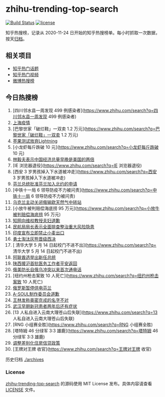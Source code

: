 # zhihu-trending-top-search

[![Build Status](https://github.com/justjavac/zhihu-trending-top-search/workflows/ci/badge.svg?branch=main)](https://github.com/justjavac/zhihu-trending-top-search/actions)
[![license](https://img.shields.io/github/license/justjavac/zhihu-trending-top-search)](https://github.com/justjavac/zhihu-trending-top-search/blob/main/LICENSE)

知乎热搜榜，记录从 2020-11-24 日开始的知乎热搜榜单。每小时抓取一次数据，按天[归档](./archives)。

## 相关项目

- [知乎热门话题](https://github.com/justjavac/zhihu-trending-hot-questions)
- [知乎热门视频](https://github.com/justjavac/zhihu-trending-hot-video)
- [微博热搜榜](https://github.com/justjavac/weibo-trending-hot-search)

## 今日热搜榜

<!-- BEGIN -->
<!-- 最后更新时间 Mon May 16 2022 17:16:25 GMT+0800 (China Standard Time) -->

1. [四川邻水县一周发现 499 例感染者](https://www.zhihu.com/search?q=四川邻水县一周发现 499 例感染者)
1. [上海疫情](https://www.zhihu.com/search?q=上海疫情)
1. [巴黎世家「破烂鞋」一双卖 1.2 万元](https://www.zhihu.com/search?q=巴黎世家「破烂鞋」一双卖 1.2 万元)
1. [苹果测试放弃Lightning](https://www.zhihu.com/search?q=苹果测试放弃Lightning)
1. [小龙虾每斤跌破 10 元](https://www.zhihu.com/search?q=小龙虾每斤跌破 10 元)
1. [林毅夫表示中国经济总量早晚是美国的两倍](https://www.zhihu.com/search?q=林毅夫表示中国经济总量早晚是美国的两倍)
1. [IE 浏览器退役](https://www.zhihu.com/search?q=IE 浏览器退役)
1. [西安 3 岁男孩掉入下水道被冲走](https://www.zhihu.com/search?q=西安 3 岁男孩掉入下水道被冲走)
1. [芬兰总统批准芬兰加入北约的申请](https://www.zhihu.com/search?q=芬兰总统批准芬兰加入北约的申请)
1. [中铁十一局 6 领导防疫不力被问责](https://www.zhihu.com/search?q=中铁十一局 6 领导防疫不力被问责)
1. [乌克兰主动关闭俄输欧天然气中转站](https://www.zhihu.com/search?q=乌克兰主动关闭俄输欧天然气中转站)
1. [小放牛被判赔偿海底捞 95 万元](https://www.zhihu.com/search?q=小放牛被判赔偿海底捞 95 万元)
1. [知网向维权教授夫妇道歉](https://www.zhihu.com/search?q=知网向维权教授夫妇道歉)
1. [民航局局长表示全面排查整治重大风险隐患](https://www.zhihu.com/search?q=民航局局长表示全面排查整治重大风险隐患)
1. [印度宣布立即禁止小麦出口](https://www.zhihu.com/search?q=印度宣布立即禁止小麦出口)
1. [勇士淘汰灰熊晋级西决](https://www.zhihu.com/search?q=勇士淘汰灰熊晋级西决)
1. [ 清华大学 5 月 14 日起校门不进不出](https://www.zhihu.com/search?q= 清华大学 5 月 14 日起校门不进不出)
1. [阿联酋选举出新任总统](https://www.zhihu.com/search?q=阿联酋选举出新任总统)
1. [陕西援沪首批医务工作者平安返回](https://www.zhihu.com/search?q=陕西援沪首批医务工作者平安返回)
1. [俄美防长自俄乌冲突以来首次通电话](https://www.zhihu.com/search?q=俄美防长自俄乌冲突以来首次通电话)
1. [纽约州枪击案致 10 人死亡](https://www.zhihu.com/search?q=纽约州枪击案致 10 人死亡)
1. [俄罗斯暂停供电芬兰](https://www.zhihu.com/search?q=俄罗斯暂停供电芬兰)
1. [A-SOUL制作委员会道歉](https://www.zhihu.com/search?q=A-SOUL制作委员会道歉)
1. [王林发称奥密克戎的名字不对](https://www.zhihu.com/search?q=王林发称奥密克戎的名字不对)
1. [武汉早期新冠患者两年后还有症状](https://www.zhihu.com/search?q=武汉早期新冠患者两年后还有症状)
1. [13 人私自进入云南大理苍山后失联](https://www.zhihu.com/search?q=13 人私自进入云南大理苍山后失联)
1. [RNG 小组赛全胜](https://www.zhihu.com/search?q=RNG 小组赛全胜)
1. [塔特姆 46 分绿军 3:3 雄鹿](https://www.zhihu.com/search?q=塔特姆 46 分绿军 3:3 雄鹿)
1. [调整差别化住房信贷政策](https://www.zhihu.com/search?q=调整差别化住房信贷政策)
1. [王牌对王牌 收官](https://www.zhihu.com/search?q=王牌对王牌 收官)

<!-- END -->

历史归档 [./archives](./archives)

### License

[zhihu-trending-top-search](https://github.com/justjavac/zhihu-trending-top-search)
的源码使用 MIT License 发布。具体内容请查看 [LICENSE](./LICENSE) 文件。
